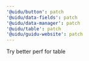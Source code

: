 ```yaml
---
'@uidu/button': patch
'@uidu/data-fields': patch
'@uidu/data-manager': patch
'@uidu/table': patch
'@uidu/guidu-website': patch
---
```


Try better perf for table
